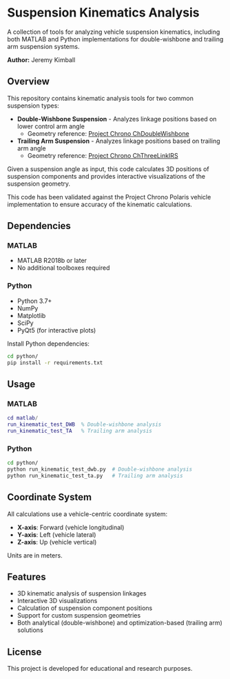 # Suspension Kinematics Analysis

A collection of tools for analyzing vehicle suspension kinematics, including both MATLAB and Python implementations for double-wishbone and trailing arm suspension systems.

**Author:** Jeremy Kimball

## Overview

This repository contains kinematic analysis tools for two common suspension types:

- **Double-Wishbone Suspension** - Analyzes linkage positions based on lower control arm angle
  - Geometry reference: [Project Chrono ChDoubleWishbone](https://api.projectchrono.org/wheeled_suspension.html)
- **Trailing Arm Suspension** - Analyzes linkage positions based on trailing arm angle
  - Geometry reference: [Project Chrono ChThreeLinkIRS](https://api.projectchrono.org/wheeled_suspension.html) 

Given a suspension angle as input, this code calculates 3D positions of suspension components and provides interactive visualizations of the suspension geometry.

This code has been validated against the Project Chrono Polaris vehicle implementation to ensure accuracy of the kinematic calculations.

## Dependencies

### MATLAB
- MATLAB R2018b or later
- No additional toolboxes required

### Python
- Python 3.7+
- NumPy
- Matplotlib
- SciPy
- PyQt5 (for interactive plots)

Install Python dependencies:
```bash
cd python/
pip install -r requirements.txt
```

## Usage

### MATLAB
```matlab
cd matlab/
run_kinematic_test_DWB  % Double-wishbone analysis
run_kinematic_test_TA   % Trailing arm analysis
```

### Python
```bash
cd python/
python run_kinematic_test_dwb.py  # Double-wishbone analysis
python run_kinematic_test_ta.py   # Trailing arm analysis
```

## Coordinate System

All calculations use a vehicle-centric coordinate system:
- **X-axis**: Forward (vehicle longitudinal)
- **Y-axis**: Left (vehicle lateral)
- **Z-axis**: Up (vehicle vertical)

Units are in meters.

## Features

- 3D kinematic analysis of suspension linkages
- Interactive 3D visualizations
- Calculation of suspension component positions
- Support for custom suspension geometries
- Both analytical (double-wishbone) and optimization-based (trailing arm) solutions

## License

This project is developed for educational and research purposes.
